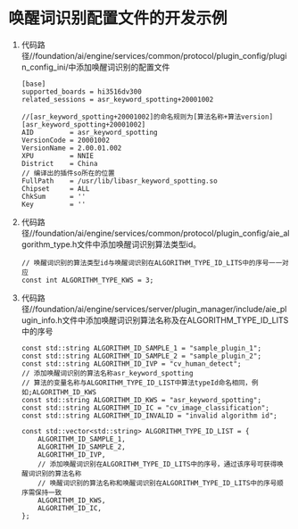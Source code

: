 # 唤醒词识别配置文件的开发示例<a name="ZH-CN_TOPIC_0000001121062971"></a>

1.  代码路径//foundation/ai/engine/services/common/protocol/plugin\_config/plugin\_config\_ini/中添加唤醒词识别的配置文件

    ```
    [base]
    supported_boards = hi3516dv300
    related_sessions = asr_keyword_spotting+20001002
    
    //[asr_keyword_spotting+20001002]的命名规则为[算法名称+算法version]
    [asr_keyword_spotting+20001002]
    AID         = asr_keyword_spotting
    VersionCode = 20001002
    VersionName = 2.00.01.002
    XPU         = NNIE
    District    = China
    // 编译出的插件so所在的位置
    FullPath    = /usr/lib/libasr_keyword_spotting.so
    Chipset     = ALL
    ChkSum      = ''
    Key         = ''
    ```

2.  代码路径//foundation/ai/engine/services/common/protocol/plugin\_config/aie\_algorithm\_type.h文件中添加唤醒词识别算法类型id。

    ```
    // 唤醒词识别的算法类型id与唤醒词识别在ALGORITHM_TYPE_ID_LITS中的序号一一对应
    const int ALGORITHM_TYPE_KWS = 3;
    ```

3.  代码路径//foundation/ai/engine/services/server/plugin\_manager/include/aie\_plugin\_info.h文件中添加唤醒词识别算法名称及在ALGORITHM\_TYPE\_ID\_LITS中的序号

    ```
    const std::string ALGORITHM_ID_SAMPLE_1 = "sample_plugin_1";
    const std::string ALGORITHM_ID_SAMPLE_2 = "sample_plugin_2";
    const std::string ALGORITHM_ID_IVP = "cv_human_detect";
    // 添加唤醒词识别的算法名称asr_keyword_spotting
    // 算法的变量名称与ALGORITHM_TYPE_ID_LIST中算法typeId命名相同，例如;ALGORITHM_ID_KWS 
    const std::string ALGORITHM_ID_KWS = "asr_keyword_spotting";
    const std::string ALGORITHM_ID_IC = "cv_image_classification";
    const std::string ALGORITHM_ID_INVALID = "invalid algorithm id";
    
    const std::vector<std::string> ALGORITHM_TYPE_ID_LIST = {
        ALGORITHM_ID_SAMPLE_1,
        ALGORITHM_ID_SAMPLE_2,
        ALGORITHM_ID_IVP,
        // 添加唤醒词识别在ALGORITHM_TYPE_ID_LITS中的序号，通过该序号可获得唤醒词识别的算法名称
        // 唤醒词识别的算法名称和唤醒词识别在ALGORITHM_TYPE_ID_LITS中的序号顺序需保持一致
        ALGORITHM_ID_KWS,
        ALGORITHM_ID_IC,
    };
    ```



